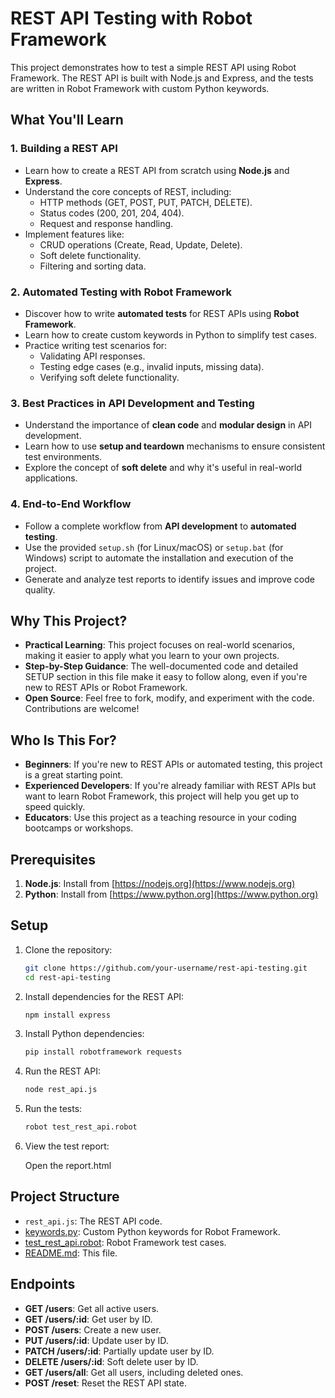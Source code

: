 # REST API Testing with Robot Framework

This project demonstrates how to test a simple REST API using Robot Framework. The REST API is built with Node.js and Express, and the tests are written in Robot Framework with custom Python keywords.

## What You'll Learn

### 1. **Building a REST API**
   - Learn how to create a REST API from scratch using **Node.js** and **Express**.
   - Understand the core concepts of REST, including:
     - HTTP methods (GET, POST, PUT, PATCH, DELETE).
     - Status codes (200, 201, 204, 404).
     - Request and response handling.
   - Implement features like:
     - CRUD operations (Create, Read, Update, Delete).
     - Soft delete functionality.
     - Filtering and sorting data.

### 2. **Automated Testing with Robot Framework**
   - Discover how to write **automated tests** for REST APIs using **Robot Framework**.
   - Learn how to create custom keywords in Python to simplify test cases.
   - Practice writing test scenarios for:
     - Validating API responses.
     - Testing edge cases (e.g., invalid inputs, missing data).
     - Verifying soft delete functionality.

### 3. **Best Practices in API Development and Testing**
   - Understand the importance of **clean code** and **modular design** in API development.
   - Learn how to use **setup and teardown** mechanisms to ensure consistent test environments.
   - Explore the concept of **soft delete** and why it's useful in real-world applications.

### 4. **End-to-End Workflow**
   - Follow a complete workflow from **API development** to **automated testing**.
   - Use the provided `setup.sh` (for Linux/macOS) or `setup.bat` (for Windows) script to automate the installation and execution of the project. 
   - Generate and analyze test reports to identify issues and improve code quality.

## Why This Project?

- **Practical Learning**: This project focuses on real-world scenarios, making it easier to apply what you learn to your own projects.
- **Step-by-Step Guidance**: The well-documented code and detailed SETUP section in this file make it easy to follow along, even if you're new to REST APIs or Robot Framework.
- **Open Source**: Feel free to fork, modify, and experiment with the code. Contributions are welcome!

## Who Is This For?

- **Beginners**: If you're new to REST APIs or automated testing, this project is a great starting point.
- **Experienced Developers**: If you're already familiar with REST APIs but want to learn Robot Framework, this project will help you get up to speed quickly.
- **Educators**: Use this project as a teaching resource in your coding bootcamps or workshops.

## Prerequisites

1. **Node.js**: Install from [https://nodejs.org](https://www.nodejs.org)
2. **Python**: Install from [https://www.python.org](https://www.python.org)

## Setup

1. Clone the repository:

    ```bash
    git clone https://github.com/your-username/rest-api-testing.git
    cd rest-api-testing
    ```

2. Install dependencies for the REST API:

    ```bash
    npm install express
    ```

3. Install Python dependencies:

    ```bash
    pip install robotframework requests
    ```

4. Run the REST API:

    ```bash
    node rest_api.js
    ```

5. Run the tests:

    ```bash
    robot test_rest_api.robot
    ```

6. View the test report:

    Open the report.html

## Project Structure

- `rest_api.js`: The REST API code.
- [keywords.py](http://_vscodecontentref_/2): Custom Python keywords for Robot Framework.
- [test_rest_api.robot](http://_vscodecontentref_/3): Robot Framework test cases.
- [README.md](http://_vscodecontentref_/4): This file.

## Endpoints

- **GET /users**: Get all active users.
- **GET /users/:id**: Get user by ID.
- **POST /users**: Create a new user.
- **PUT /users/:id**: Update user by ID.
- **PATCH /users/:id**: Partially update user by ID.
- **DELETE /users/:id**: Soft delete user by ID.
- **GET /users/all**: Get all users, including deleted ones.
- **POST /reset**: Reset the REST API state.

